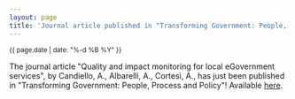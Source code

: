 ```yaml
---
layout: page
title: 'Journal article published in "Transforming Government: People, Process and Policy"'
---
```


<small>{{ page.date | date: "%-d %B %Y" }}</small>

The journal article "Quality and impact monitoring for local eGovernment services", by Candiello, A., Albarelli, A., Cortesi, A., has just been published in "Transforming Government: People, Process and Policy"! Available [here](https://doi.org/10.1108/17506161211214859).
